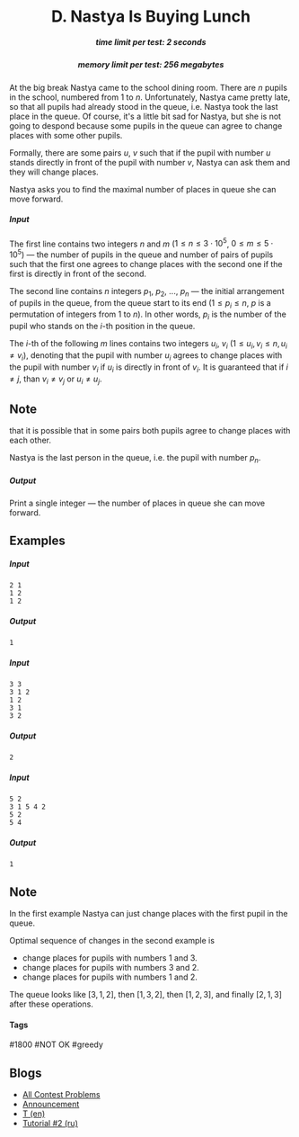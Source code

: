 <h1 style='text-align: center;'> D. Nastya Is Buying Lunch</h1>

<h5 style='text-align: center;'>time limit per test: 2 seconds</h5>
<h5 style='text-align: center;'>memory limit per test: 256 megabytes</h5>

At the big break Nastya came to the school dining room. There are $n$ pupils in the school, numbered from $1$ to $n$. Unfortunately, Nastya came pretty late, so that all pupils had already stood in the queue, i.e. Nastya took the last place in the queue. Of course, it's a little bit sad for Nastya, but she is not going to despond because some pupils in the queue can agree to change places with some other pupils.

Formally, there are some pairs $u$, $v$ such that if the pupil with number $u$ stands directly in front of the pupil with number $v$, Nastya can ask them and they will change places. 

Nastya asks you to find the maximal number of places in queue she can move forward. 

##### Input

The first line contains two integers $n$ and $m$ ($1 \leq n \leq 3 \cdot 10^{5}$, $0 \leq m \leq 5 \cdot 10^{5}$) — the number of pupils in the queue and number of pairs of pupils such that the first one agrees to change places with the second one if the first is directly in front of the second.

The second line contains $n$ integers $p_1$, $p_2$, ..., $p_n$ — the initial arrangement of pupils in the queue, from the queue start to its end ($1 \leq p_i \leq n$, $p$ is a permutation of integers from $1$ to $n$). In other words, $p_i$ is the number of the pupil who stands on the $i$-th position in the queue.

The $i$-th of the following $m$ lines contains two integers $u_i$, $v_i$ ($1 \leq u_i, v_i \leq n, u_i \neq v_i$), denoting that the pupil with number $u_i$ agrees to change places with the pupil with number $v_i$ if $u_i$ is directly in front of $v_i$. It is guaranteed that if $i \neq j$, than $v_i \neq v_j$ or $u_i \neq u_j$. 
## Note

 that it is possible that in some pairs both pupils agree to change places with each other.

Nastya is the last person in the queue, i.e. the pupil with number $p_n$.

##### Output

Print a single integer — the number of places in queue she can move forward.

## Examples

##### Input


```text
2 1  
1 2  
1 2  

```
##### Output


```text
1
```
##### Input


```text
3 3  
3 1 2  
1 2  
3 1  
3 2  

```
##### Output


```text
2
```
##### Input


```text
5 2  
3 1 5 4 2  
5 2  
5 4  

```
##### Output


```text
1
```
## Note

In the first example Nastya can just change places with the first pupil in the queue.

Optimal sequence of changes in the second example is 

* change places for pupils with numbers $1$ and $3$.
* change places for pupils with numbers $3$ and $2$.
* change places for pupils with numbers $1$ and $2$.

The queue looks like $[3, 1, 2]$, then $[1, 3, 2]$, then $[1, 2, 3]$, and finally $[2, 1, 3]$ after these operations.



#### Tags 

#1800 #NOT OK #greedy 

## Blogs
- [All Contest Problems](../Codeforces_Round_546_(Div._2).md)
- [Announcement](../blogs/Announcement.md)
- [T (en)](../blogs/T_(en).md)
- [Tutorial #2 (ru)](../blogs/Tutorial_2_(ru).md)
